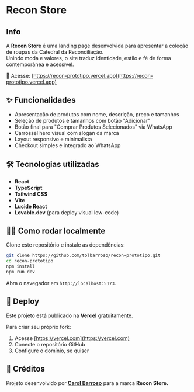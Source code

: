 # Recon Store 

## Info

A **Recon Store** é uma landing page desenvolvida para apresentar a  coleção de roupas da Catedral da Reconciliação.  
Unindo moda e valores, o site traduz identidade, estilo e fé de forma contemporânea e acessível.  

🔗 Acesse: [https://recon-prototipo.vercel.app](https://recon-prototipo.vercel.app)

## ✨ Funcionalidades

- Apresentação de produtos com nome, descrição, preço e tamanhos
- Seleção de produtos e tamanhos com botão "Adicionar"
- Botão final para "Comprar Produtos Selecionados" via WhatsApp
- Carrossel hero visual com slogan da marca
- Layout responsivo e minimalista
- Checkout simples e integrado ao WhatsApp

## 🛠 Tecnologias utilizadas

- **React**
- **TypeScript**
- **Tailwind CSS**
- **Vite**
- **Lucide React**
- **Lovable.dev** (para deploy visual low-code)

## 🧑‍💻 Como rodar localmente

Clone este repositório e instale as dependências:

```bash
git clone https://github.com/tolbarroso/recon-prototipo.git
cd recon-prototipo
npm install
npm run dev
```

Abra o navegador em `http://localhost:5173`.

## 🚀 Deploy

Este projeto está publicado na **Vercel** gratuitamente.

Para criar seu próprio fork:

1. Acesse [https://vercel.com](https://vercel.com)
2. Conecte o repositório GitHub
3. Configure o domínio, se quiser

## 📌 Créditos

Projeto desenvolvido por [**Carol Barroso**](https://www.instagram.com/brandingbycb/) para a marca **Recon Store.**  